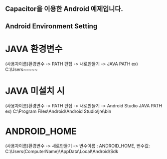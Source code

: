 ## Capacitor을 이용한 Android 예제입니다.

## Android Environment Setting

# JAVA 환경변수 
(사용자이름)환경변수 -> PATH 편집 -> 새로만들기 -> JAVA PATH  ex) C:\Users~~~~~

# JAVA 미설치 시
(사용자이름)환경변수 -> PATH 편집 -> 새로만들기 -> Android Studio JAVA PATH ex) C:\Program Files\Android\Android Studio\jre\bin

# ANDROID_HOME
(사용자이름)환경변수 -> 새로만들기 -> 변수이름 : ANDROID_HOME, 변수값: C:\Users\(ComputerName)\AppData\Local\Android\Sdk
